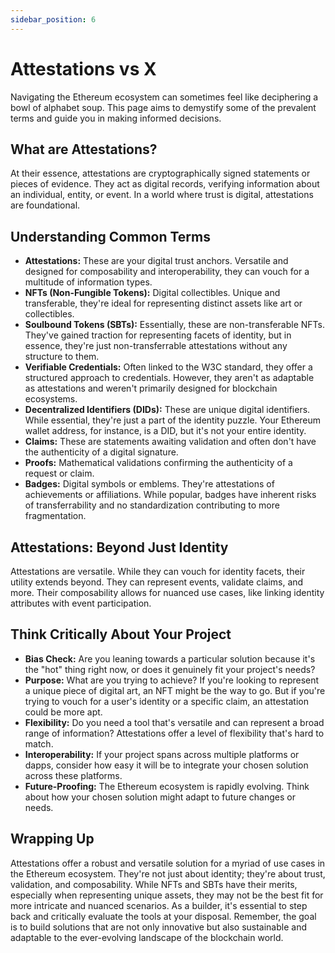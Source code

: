 ```yaml
---
sidebar_position: 6
---
```


# Attestations vs X
Navigating the Ethereum ecosystem can sometimes feel like deciphering a bowl of alphabet soup. This page aims to demystify some of the prevalent terms and guide you in making informed decisions.

## What are Attestations?
At their essence, attestations are cryptographically signed statements or pieces of evidence. They act as digital records, verifying information about an individual, entity, or event. In a world where trust is digital, attestations are foundational.

## Understanding Common Terms
- **Attestations:** These are your digital trust anchors. Versatile and designed for composability and interoperability, they can vouch for a multitude of information types.
- **NFTs (Non-Fungible Tokens):** Digital collectibles. Unique and transferable, they're ideal for representing distinct assets like art or collectibles.
- **Soulbound Tokens (SBTs):** Essentially, these are non-transferable NFTs. They've gained traction for representing facets of identity, but in essence, they're just non-transferrable attestations without any structure to them. 
- **Verifiable Credentials:** Often linked to the W3C standard, they offer a structured approach to credentials. However, they aren't as adaptable as attestations and weren't primarily designed for blockchain ecosystems.
- **Decentralized Identifiers (DIDs):** These are unique digital identifiers. While essential, they're just a part of the identity puzzle. Your Ethereum wallet address, for instance, is a DID, but it's not your entire identity.
- **Claims:** These are statements awaiting validation and often don't have the authenticity of a digital signature.
- **Proofs:** Mathematical validations confirming the authenticity of a request or claim.
- **Badges:** Digital symbols or emblems. They're attestations of achievements or affiliations. While popular, badges have inherent risks of transferrability and no standardization contributing to more fragmentation. 

## Attestations: Beyond Just Identity
Attestations are versatile. While they can vouch for identity facets, their utility extends beyond. They can represent events, validate claims, and more. Their composability allows for nuanced use cases, like linking identity attributes with event participation. 

## Think Critically About Your Project
- **Bias Check:** Are you leaning towards a particular solution because it's the "hot" thing right now, or does it genuinely fit your project's needs?
- **Purpose:** What are you trying to achieve? If you're looking to represent a unique piece of digital art, an NFT might be the way to go. But if you're trying to vouch for a user's identity or a specific claim, an attestation could be more apt.
- **Flexibility:** Do you need a tool that's versatile and can represent a broad range of information? Attestations offer a level of flexibility that's hard to match.
- **Interoperability:** If your project spans across multiple platforms or dapps, consider how easy it will be to integrate your chosen solution across these platforms.
- **Future-Proofing:** The Ethereum ecosystem is rapidly evolving. Think about how your chosen solution might adapt to future changes or needs.

## Wrapping Up
Attestations offer a robust and versatile solution for a myriad of use cases in the Ethereum ecosystem. They're not just about identity; they're about trust, validation, and composability. While NFTs and SBTs have their merits, especially when representing unique assets, they may not be the best fit for more intricate and nuanced scenarios. As a builder, it's essential to step back and critically evaluate the tools at your disposal. Remember, the goal is to build solutions that are not only innovative but also sustainable and adaptable to the ever-evolving landscape of the blockchain world.
